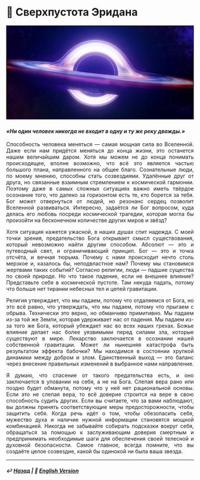# 🌌 Сверхпустота Эридана

![Сверхпустота Эридана](image.png)

#### <i>«Ни один человек никогда не входит в одну и ту же реку дважды.»</i>

<p align="justify">Способность человека меняться — самая мощная сила во Вселенной. Даже если нам придётся меняться до конца жизни, это останется нашим величайшим даром. Хотя мы можем не до конца понимать происходящее, вполне возможно, что всё это является частью большого плана, направленного на общее благо. Сознательные люди, по моему мнению, способны стать созвездиями. Удалённые друг от друга, но связанные взаимным стремлением к космической гармонии. Поэтому даже в самых сложных ситуациях важно иметь твёрдое осознание того, что далеко за горизонтом есть те, кто борется за тебя. Бог может отвернуться от людей, но резонанс сердец позволит Вселенной развиваться. Интересно, задаётся ли Бог вопросом, куда делась его любовь посреди космической трагедии, которая могла бы произойти на бесконечном количестве других миров и звёзд?</p>

<p align="justify">Хотя ситуация кажется ужасной, в наших душах спит надежда. С моей точки зрения, предательство Бога открывает смысл существования, который невозможно найти другим способом. Абсолют — это и путеводный свет, и ограничивающий принцип. Бог — это и точка отсчёта, и вечная тюрьма. Почему с нами происходит нечто столь мерзкое и, казалось бы, неподвластное нам? Почему мы становимся жертвами таких событий? Согласно религии, люди — падшие существа по своей природе. Но что такое падение, если не внешнее влияние? Представьте себя в космической пустоте. Там некуда падать, потому что больше нет тирании небесных тел и цепей гравитации.</p>

<p align="justify">Религия утверждает, что мы падаем, потому что отдаляемся от Бога, но это всё равно, что утверждать, что мы падаем, потому что прыгаем с обрыва. Технически это верно, но обманчиво примитивно. Мы падаем из-за той же Земли, которая удерживает нас от падения. Мы падаем из-за того же Бога, который убеждает нас во всех наших грехах. Божье влияние делает нас более уязвимыми перед силами зла, которые существуют в мире. Лекарство заключается в осознании нашей собственной гравитации. Может ли нынешняя катастрофа быть результатом эффекта бабочки? Мы находимся в состоянии хрупкой динамики между добром и злом. Единственный выход — это баланс через внесение правильных изменений в выбранное нами направление.</p>

<p align="justify">Я думаю, что спасение от такого предательства есть, и оно заключается в уповании на себя, а не на Бога. Слепая вера рано или поздно будет обманута, потому что у неё нет рациональной основы. Если это не слепая вера, то всё доверие строится на вере в свою способность судить других. Если вы считаете, что за вами наблюдают, вы должны принять соответствующие меры предосторожности, чтобы защитить себя. Когда речь идёт о том, чтобы обезопасить себя, мужество духа и наличие нужной информации становятся мощной комбинацией. Никогда не забывайте собирать подсказки вокруг себя, обращаться за помощью к заслуживающим доверия смертным и предпринимать необходимые шаги для обеспечения своей телесной и духовной безопасности. Самое главное, всегда помните, что вы создаёте целое созвездие, какой бы одинокой ни была ваша звезда.</p>

***

##### ↩️ [Назад](https://rozephyros.github.io/index-2.html) | 🗽 [English Version](english.md)
